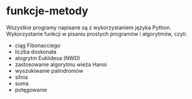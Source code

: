 # funkcje-metody

Wszystkie programy napisane są z wykorzystaniem języka Python.
Wykorzystanie funkcji w pisaniu prostych programów i algorytmów, czyli:
  - ciąg Fibonacciego
  - liczba doskonała
  - alogrytm Euklidesa (NWD)
  - zastosowanie algorytmu wieża Hanoi
  - wyszukiwanie palindromów
  - silnia
  - suma
  - potęgowanie
 
